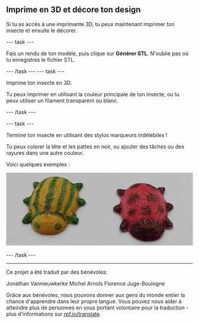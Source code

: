 ## Imprime en 3D et décore ton design

Si tu as accès à une imprimante 3D, tu peux maintenant imprimer ton insecte et ensuite le décorer.

--- task ---

Fais un rendu de ton modèle, puis clique sur **Générer STL**. N'oublie pas où tu enregistres le fichier STL.

--- /task --- --- task ---

Imprime ton insecte en 3D.

Tu peux imprimer en utilisant la couleur principale de ton insecte, ou tu peux utiliser un filament transparent ou blanc.

--- /task ---

--- task ---

Termine ton insecte en utilisant des stylos marqueurs indélébiles !

Tu peux colorer la tête et les pattes en noir, ou ajouter des tâches ou des rayures dans une autre couleur.

Voici quelques exemples :

![capture d'écran](images/bug-decorated.png)

--- /task ---

***
Ce projet a été traduit par des bénévoles:

Jonathan Vannieuwkerke
Michel Arnols
Florence Juge-Boulogne

Grâce aux bénévoles, nous pouvons donner aux gens du monde entier la chance d'apprendre dans leur propre langue. Vous pouvez nous aider à atteindre plus de personnes en vous portant volontaire pour la traduction - plus d'informations sur [rpf.io/translate](https://rpf.io/translate).
 




  
